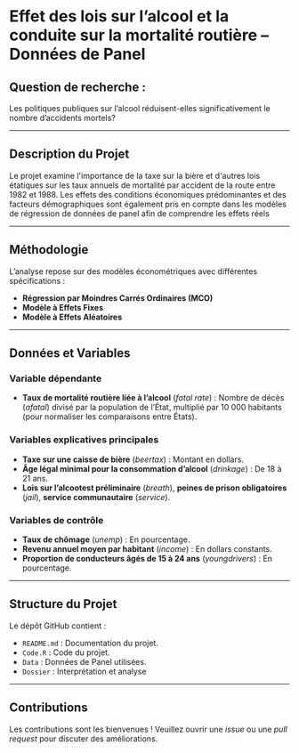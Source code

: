 # Effet des lois sur l’alcool et la conduite sur la mortalité routière – Données de Panel  

## Question de recherche :  
Les politiques publiques sur l’alcool réduisent-elles significativement le nombre d’accidents mortels?  

---

## Description du Projet

Le projet examine l'importance de la taxe sur la bière et d'autres lois étatiques sur les taux annuels de mortalité par accident de la route entre 1982 et 1988. Les effets des conditions économiques prédominantes et des facteurs démographiques sont également pris en compte dans les modèles de régression de données de panel afin de comprendre les effets réels

---

## Méthodologie  
L’analyse repose sur des modèles économétriques avec différentes spécifications :  
- **Régression par Moindres Carrés Ordinaires (MCO)**  
- **Modèle à Effets Fixes**  
- **Modèle à Effets Aléatoires**  


---

## Données et Variables  

### Variable dépendante  
- **Taux de mortalité routière liée à l’alcool** (*fatal rate*) : Nombre de décès (*afatal*) divisé par la population de l’État, multiplié par 10 000 habitants (pour normaliser les comparaisons entre États).  

### Variables explicatives principales  
- **Taxe sur une caisse de bière** (*beertax*) : Montant en dollars.  
- **Âge légal minimal pour la consommation d’alcool** (*drinkage*) : De 18 à 21 ans.  
- **Lois sur l’alcootest préliminaire** (*breath*), **peines de prison obligatoires** (*jail*), **service communautaire** (*service*).  

### Variables de contrôle  
- **Taux de chômage** (*unemp*) : En pourcentage.  
- **Revenu annuel moyen par habitant** (*income*) : En dollars constants.  
- **Proportion de conducteurs âgés de 15 à 24 ans** (*youngdrivers*) : En pourcentage.  
---

## Structure du Projet  
Le dépôt GitHub contient :  
- `README.md` : Documentation du projet.  
- `Code.R` : Code du projet.
- `Data` : Données de Panel utilisées.
- `Dossier` : Interprétation et analyse
---

## Contributions  
Les contributions sont les bienvenues ! Veuillez ouvrir une *issue* ou une *pull request* pour discuter des améliorations. 
